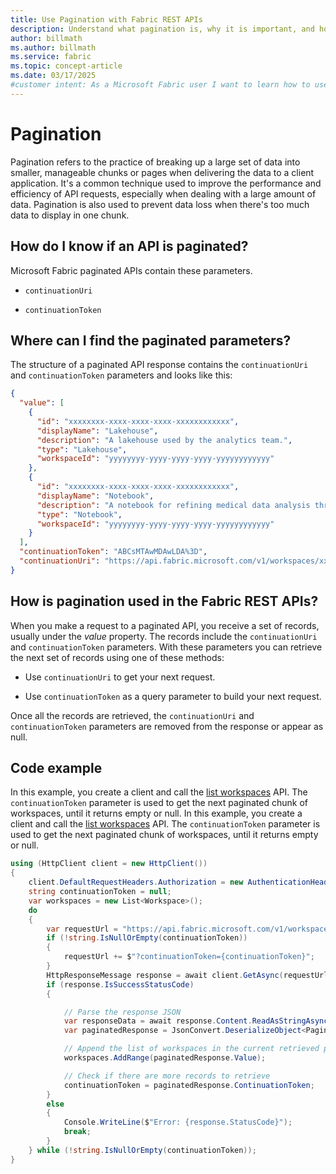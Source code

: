 ```yaml
---
title: Use Pagination with Fabric REST APIs
description: Understand what pagination is, why it is important, and how to effectively use it with the Microsoft Fabric REST APIs to manage large datasets.
author: billmath
ms.author: billmath
ms.service: fabric
ms.topic: concept-article
ms.date: 03/17/2025
#customer intent: As a Microsoft Fabric user I want to learn how to use pagination with Fabric Rest APIs.
---
```


# Pagination

Pagination refers to the practice of breaking up a large set of data into smaller, manageable chunks or pages when delivering the data to a client application. It's a common technique used to improve the performance and efficiency of API requests, especially when dealing with a large amount of data. Pagination is also used to prevent data loss when there's too much data to display in one chunk.

## How do I know if an API is paginated?

Microsoft Fabric paginated APIs contain these parameters.

* `continuationUri`

* `continuationToken`

## Where can I find the paginated parameters?

The structure of a paginated API response contains the `continuationUri` and `continuationToken` parameters and looks like this:

```json
{
  "value": [
    {
      "id": "xxxxxxxx-xxxx-xxxx-xxxx-xxxxxxxxxxxx",  
      "displayName": "Lakehouse",
      "description": "A lakehouse used by the analytics team.",
      "type": "Lakehouse",
      "workspaceId": "yyyyyyyy-yyyy-yyyy-yyyy-yyyyyyyyyyyy" 
    },
    {
      "id": "xxxxxxxx-xxxx-xxxx-xxxx-xxxxxxxxxxxx",  
      "displayName": "Notebook",
      "description": "A notebook for refining medical data analysis through machine learning algorithms.",
      "type": "Notebook",
      "workspaceId": "yyyyyyyy-yyyy-yyyy-yyyy-yyyyyyyyyyyy" 
    }
  ],
  "continuationToken": "ABCsMTAwMDAwLDA%3D",
  "continuationUri": "https://api.fabric.microsoft.com/v1/workspaces/xxxxxxxx-xxxx-xxxx-xxxx-xxxxxxxxxxxx/items?continuationToken=ABCsMTAwMDAwLDA%3D"
}
```

## How is pagination used in the Fabric REST APIs?

When you make a request to a paginated API, you receive a set of records, usually under the *value* property. The records include the `continuationUri` and `continuationToken` parameters. With these parameters you can retrieve the next set of records using one of these methods:

* Use `continuationUri` to get your next request.

* Use `continuationToken` as a query parameter to build your next request.

Once all the records are retrieved, the `continuationUri` and `continuationToken` parameters are removed from the response or appear as null.

## Code example

In this example, you create a client and call the [list workspaces](https://learn.microsoft.com/en-us/rest/api/fabric/admin/workspaces/list-workspaces) API. The `continuationToken` parameter is used to get the next paginated chunk of workspaces, until it returns empty or null.
In this example, you create a client and call the [list workspaces](https://learn.microsoft.com/en-us/rest/api/fabric/admin/workspaces/list-workspaces) API. The `continuationToken` parameter is used to get the next paginated chunk of workspaces, until it returns empty or null.

```csharp
using (HttpClient client = new HttpClient()) 
{ 
    client.DefaultRequestHeaders.Authorization = new AuthenticationHeaderValue("Bearer", "<Your token>"); 
    string continuationToken = null; 
    var workspaces = new List<Workspace>(); 
    do 
    { 
        var requestUrl = "https://api.fabric.microsoft.com/v1/workspaces"; 
        if (!string.IsNullOrEmpty(continuationToken)) 
        { 
            requestUrl += $"?continuationToken={continuationToken}"; 
        } 
        HttpResponseMessage response = await client.GetAsync(requestUrl); 
        if (response.IsSuccessStatusCode) 
        { 

            // Parse the response JSON   
            var responseData = await response.Content.ReadAsStringAsync(); 
            var paginatedResponse = JsonConvert.DeserializeObject<PaginatedResponse<Workspace>>(responseData); 

            // Append the list of workspaces in the current retrieved page 
            workspaces.AddRange(paginatedResponse.Value); 

            // Check if there are more records to retrieve 
            continuationToken = paginatedResponse.ContinuationToken; 
        } 
        else 
        { 
            Console.WriteLine($"Error: {response.StatusCode}"); 
            break; 
        } 
    } while (!string.IsNullOrEmpty(continuationToken)); 
}
```
